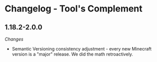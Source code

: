 Changelog - Tool's Complement
=============================
1.18.2-2.0.0
-----------------------------

_Changes_

- Semantic Versioning consistency adjustment - every new Minecraft version is a "major" release. We did the math retroactively.